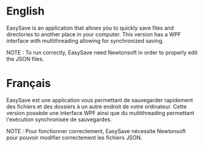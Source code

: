 # English 
EasySave is an application that allows you to quickly save files and directories to another place in your computer.
This version has a WPF interface with multithreading allowing for synchronized saving.

NOTE : To run correctly, EasySave need Newtonsoft in order to properly edit the JSON files.

# Français
EasySave est une application vous permettant de sauvegarder rapidement des fichiers et des dossiers à un autre endroit de votre ordinateur.
Cette version possède une interface WPF ainsi que du multithreading permettant l'exécution synchronisée de sauvegardes.

NOTE : Pour fonctionner correctement, EasySave nécessite Newtonsoft pour pouvoir modifier correctement les fichiers JSON.